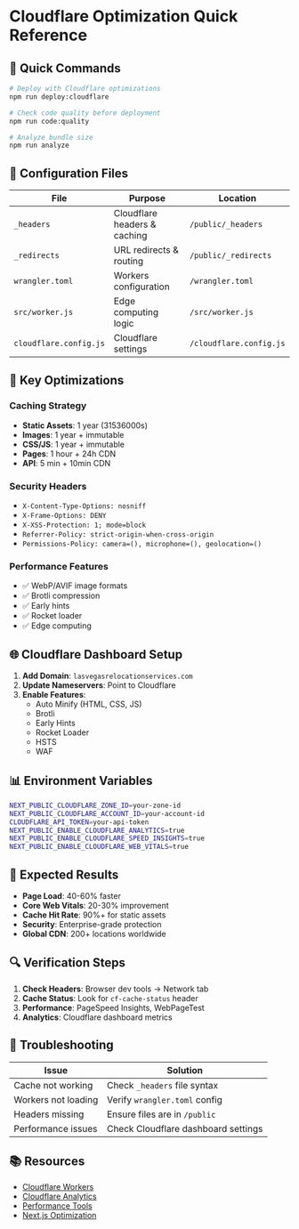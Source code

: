 # Cloudflare Optimization Quick Reference

## 🚀 Quick Commands

```bash
# Deploy with Cloudflare optimizations
npm run deploy:cloudflare

# Check code quality before deployment
npm run code:quality

# Analyze bundle size
npm run analyze
```

## 📁 Configuration Files

| File | Purpose | Location |
|------|---------|----------|
| `_headers` | Cloudflare headers & caching | `/public/_headers` |
| `_redirects` | URL redirects & routing | `/public/_redirects` |
| `wrangler.toml` | Workers configuration | `/wrangler.toml` |
| `src/worker.js` | Edge computing logic | `/src/worker.js` |
| `cloudflare.config.js` | Cloudflare settings | `/cloudflare.config.js` |

## 🔧 Key Optimizations

### Caching Strategy
- **Static Assets**: 1 year (31536000s)
- **Images**: 1 year + immutable
- **CSS/JS**: 1 year + immutable
- **Pages**: 1 hour + 24h CDN
- **API**: 5 min + 10min CDN

### Security Headers
- `X-Content-Type-Options: nosniff`
- `X-Frame-Options: DENY`
- `X-XSS-Protection: 1; mode=block`
- `Referrer-Policy: strict-origin-when-cross-origin`
- `Permissions-Policy: camera=(), microphone=(), geolocation=()`

### Performance Features
- ✅ WebP/AVIF image formats
- ✅ Brotli compression
- ✅ Early hints
- ✅ Rocket loader
- ✅ Edge computing

## 🌐 Cloudflare Dashboard Setup

1. **Add Domain**: `lasvegasrelocationservices.com`
2. **Update Nameservers**: Point to Cloudflare
3. **Enable Features**:
   - Auto Minify (HTML, CSS, JS)
   - Brotli
   - Early Hints
   - Rocket Loader
   - HSTS
   - WAF

## 📊 Environment Variables

```bash
NEXT_PUBLIC_CLOUDFLARE_ZONE_ID=your-zone-id
NEXT_PUBLIC_CLOUDFLARE_ACCOUNT_ID=your-account-id
CLOUDFLARE_API_TOKEN=your-api-token
NEXT_PUBLIC_ENABLE_CLOUDFLARE_ANALYTICS=true
NEXT_PUBLIC_ENABLE_CLOUDFLARE_SPEED_INSIGHTS=true
NEXT_PUBLIC_ENABLE_CLOUDFLARE_WEB_VITALS=true
```

## 🎯 Expected Results

- **Page Load**: 40-60% faster
- **Core Web Vitals**: 20-30% improvement
- **Cache Hit Rate**: 90%+ for static assets
- **Security**: Enterprise-grade protection
- **Global CDN**: 200+ locations worldwide

## 🔍 Verification Steps

1. **Check Headers**: Browser dev tools → Network tab
2. **Cache Status**: Look for `cf-cache-status` header
3. **Performance**: PageSpeed Insights, WebPageTest
4. **Analytics**: Cloudflare dashboard metrics

## 🚨 Troubleshooting

| Issue | Solution |
|-------|----------|
| Cache not working | Check `_headers` file syntax |
| Workers not loading | Verify `wrangler.toml` config |
| Headers missing | Ensure files are in `/public` |
| Performance issues | Check Cloudflare dashboard settings |

## 📚 Resources

- [Cloudflare Workers](https://developers.cloudflare.com/workers/)
- [Cloudflare Analytics](https://developers.cloudflare.com/analytics/)
- [Performance Tools](https://pagespeed.web.dev/)
- [Next.js Optimization](https://nextjs.org/docs/advanced-features/performance)
